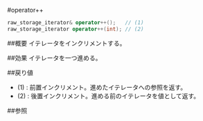 #operator++
```cpp
raw_storage_iterator& operator++();   // (1)
raw_storage_iterator operator++(int); // (2)
```

##概要
イテレータをインクリメントする。


##効果
イテレータを一つ進める。


##戻り値
- (1) : 前置インクリメント。進めたイテレータへの参照を返す。
- (2) : 後置インクリメント。進める前のイテレータを値として返す。


##参照
